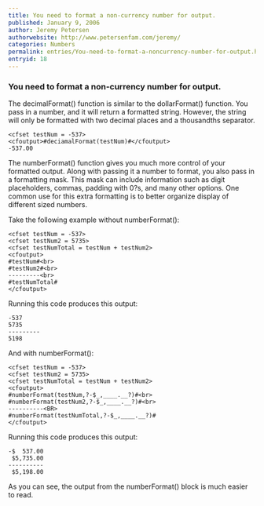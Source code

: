 ```yaml
---
title: You need to format a non-currency number for output.
published: January 9, 2006
author: Jeremy Petersen
authorwebsite: http://www.petersenfam.com/jeremy/
categories: Numbers
permalink: entries/You-need-to-format-a-noncurrency-number-for-output.html
entryid: 18
---
```


<h3>You need to format a non-currency number for output.</h3>

<p>
The decimalFormat() function is similar to the dollarFormat() function.  You pass in a number, and it will return a formatted string. However, the string will only be formatted with two decimal places and a thousandths separator.
</p>

<pre><code class="language-markup">&lt;cfset testNum = -537&gt;
&lt;cfoutput&gt;#deciamalFormat(testNum)#&lt;/cfoutput&gt;
-537.00
</code></pre>

<p>
The numberFormat() function gives you much more control of your formatted output.  Along with passing it a number to format, you also pass in a formatting mask.  This mask can include information such as digit placeholders, commas, padding with 0?s, and many other options.  One common use for this extra formatting is to better organize display of different sized numbers.   
</p>

<p>
Take the following example without numberFormat():
</p>

<pre><code class="language-markup">&lt;cfset testNum = -537&gt;
&lt;cfset testNum2 = 5735&gt;
&lt;cfset testNumTotal = testNum + testNum2&gt;
&lt;cfoutput&gt;
#testNum#&lt;br&gt;
#testNum2#&lt;br&gt;
---------&lt;br&gt;
#testNumTotal#
&lt;/cfoutput&gt;
</code></pre>

<p>
Running this code produces this output:
</p>

<pre><code class="language-markup">-537
5735
---------
5198
</code></pre>

<p>
And with numberFormat():
</p>

<pre><code class="language-markup">&lt;cfset testNum = -537&gt;
&lt;cfset testNum2 = 5735&gt;
&lt;cfset testNumTotal = testNum + testNum2&gt;
&lt;cfoutput&gt;
#numberFormat(testNum,?-$_,____.__?)#&lt;br&gt;
#numberFormat(testNum2,?-$_,____.__?)#&lt;br&gt;
----------&lt;BR&gt;
#numberFormat(testNumTotal,?-$_,____.__?)#
&lt;/cfoutput&gt;
</code></pre>

<p>
Running this code produces this output:
</p>

<pre><code class="language-markup">-$  537.00
 $5,735.00
----------
 $5,198.00
</code></pre>

<p>
As you can see, the output from the numberFormat() block is much easier to read.
</p>




